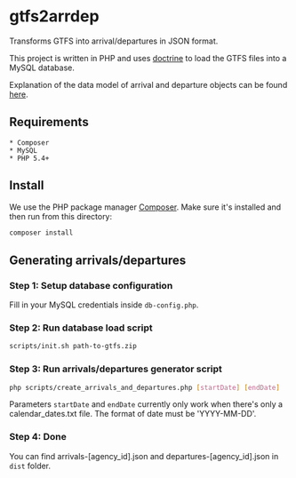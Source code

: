 # gtfs2arrdep
Transforms GTFS into arrival/departures in JSON format.

This project is written in PHP and uses [doctrine](http://www.doctrine-project.org/) to load the GTFS files into a MySQL database.

Explanation of the data model of arrival and departure objects can be found [here](https://github.com/linkedconnections/arrdep2connections#1-arrival-objects-and-departure-objects).

## Requirements

    * Composer
    * MySQL
    * PHP 5.4+

## Install

We use the PHP package manager [Composer](http://getcomposer.org). Make sure it's installed and then run from this directory:

```bash
composer install
```

## Generating arrivals/departures

### Step 1: Setup database configuration

Fill in your MySQL credentials inside ```db-config.php```.

### Step 2: Run database load script

```bash
scripts/init.sh path-to-gtfs.zip
```

### Step 3: Run arrivals/departures generator script

```bash
php scripts/create_arrivals_and_departures.php [startDate] [endDate]
```

Parameters ```startDate``` and ```endDate``` currently only work when there's only a calendar_dates.txt file.
The format of date must be 'YYYY-MM-DD'.

### Step 4: Done

You can find arrivals-[agency_id].json and departures-[agency_id].json in ```dist``` folder.

